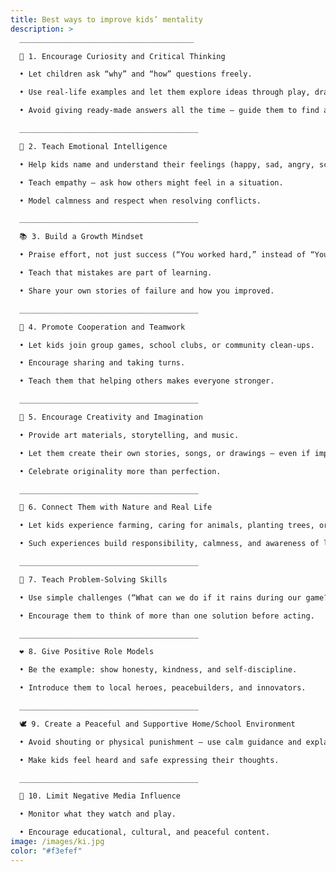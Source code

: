 ```yaml
---
title: Best ways to improve kids’ mentality
description: >
  _______________________________________

  🧠 1. Encourage Curiosity and Critical Thinking

  •	Let children ask “why” and “how” questions freely.

  •	Use real-life examples and let them explore ideas through play, drawing, or small experiments.

  •	Avoid giving ready-made answers all the time — guide them to find answers themselves.

  ________________________________________

  💬 2. Teach Emotional Intelligence

  •	Help kids name and understand their feelings (happy, sad, angry, scared).

  •	Teach empathy — ask how others might feel in a situation.

  •	Model calmness and respect when resolving conflicts.

  ________________________________________

  📚 3. Build a Growth Mindset

  •	Praise effort, not just success (“You worked hard,” instead of “You’re smart”).

  •	Teach that mistakes are part of learning.

  •	Share your own stories of failure and how you improved.

  ________________________________________

  🤝 4. Promote Cooperation and Teamwork

  •	Let kids join group games, school clubs, or community clean-ups.

  •	Encourage sharing and taking turns.

  •	Teach them that helping others makes everyone stronger.

  ________________________________________

  🎨 5. Encourage Creativity and Imagination

  •	Provide art materials, storytelling, and music.

  •	Let them create their own stories, songs, or drawings — even if imperfect.

  •	Celebrate originality more than perfection.

  ________________________________________

  🌿 6. Connect Them with Nature and Real Life

  •	Let kids experience farming, caring for animals, planting trees, or cleaning the environment.

  •	Such experiences build responsibility, calmness, and awareness of life around them.

  ________________________________________

  💪 7. Teach Problem-Solving Skills

  •	Use simple challenges (“What can we do if it rains during our game?”).

  •	Encourage them to think of more than one solution before acting.

  ________________________________________

  ❤️ 8. Give Positive Role Models

  •	Be the example: show honesty, kindness, and self-discipline.

  •	Introduce them to local heroes, peacebuilders, and innovators.

  ________________________________________

  🕊️ 9. Create a Peaceful and Supportive Home/School Environment

  •	Avoid shouting or physical punishment — use calm guidance and explanation.

  •	Make kids feel heard and safe expressing their thoughts.

  ________________________________________

  📱 10. Limit Negative Media Influence

  •	Monitor what they watch and play.

  •	Encourage educational, cultural, and peaceful content.
image: /images/ki.jpg
color: "#f3efef"
---
```


